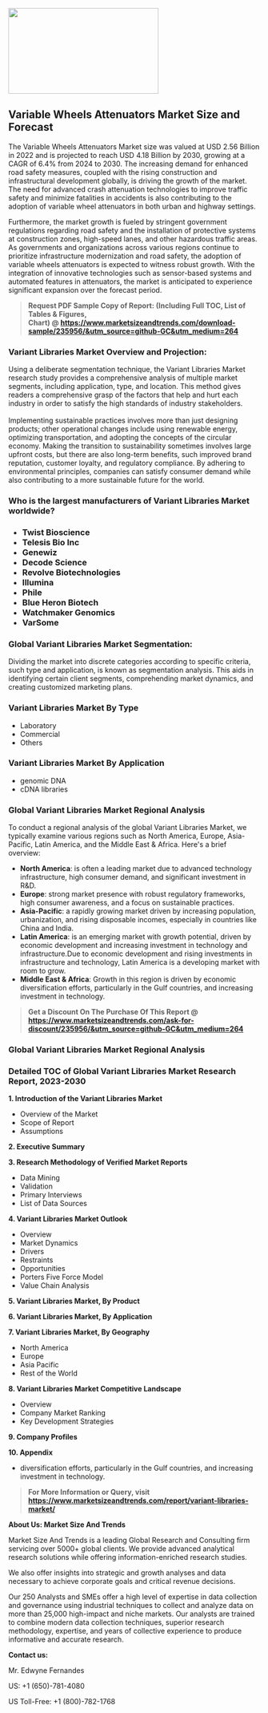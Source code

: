 <p><img class="alignnone size-medium wp-image-20088" src="https://ffe5etoiles.com/wp-content/uploads/2024/12/MST1-300x171.png" alt="" width="300" height="171" /></p><h2>Variable Wheels Attenuators Market Size and Forecast</h2><p>The Variable Wheels Attenuators Market size was valued at USD 2.56 Billion in 2022 and is projected to reach USD 4.18 Billion by 2030, growing at a CAGR of 6.4% from 2024 to 2030. The increasing demand for enhanced road safety measures, coupled with the rising construction and infrastructural development globally, is driving the growth of the market. The need for advanced crash attenuation technologies to improve traffic safety and minimize fatalities in accidents is also contributing to the adoption of variable wheel attenuators in both urban and highway settings.</p><p>Furthermore, the market growth is fueled by stringent government regulations regarding road safety and the installation of protective systems at construction zones, high-speed lanes, and other hazardous traffic areas. As governments and organizations across various regions continue to prioritize infrastructure modernization and road safety, the adoption of variable wheels attenuators is expected to witness robust growth. With the integration of innovative technologies such as sensor-based systems and automated features in attenuators, the market is anticipated to experience significant expansion over the forecast period.</p></p><blockquote id="" class=""><strong>Request PDF Sample Copy of Report: (Including Full TOC, List of Tables &amp; Figures, Chart)&nbsp;@&nbsp;<strong><a href="https://www.marketsizeandtrends.com/download-sample/235956/&utm_source=github-GC&utm_medium=264" target="_blank">https://www.marketsizeandtrends.com/download-sample/235956/&utm_source=github-GC&utm_medium=264</a></strong></strong></blockquote><h3 id="" class="">Variant Libraries Market&nbsp;Overview and Projection:</h3><p id="" class="">Using a deliberate segmentation technique, the Variant Libraries Market research study provides a comprehensive analysis of multiple market segments, including application, type, and location. This method gives readers a comprehensive grasp of the factors that help and hurt each industry in order to satisfy the high standards of industry stakeholders. <br /> <br />Implementing sustainable practices involves more than just designing products; other operational changes include using renewable energy, optimizing transportation, and adopting the concepts of the circular economy. Making the transition to sustainability sometimes involves large upfront costs, but there are also long-term benefits, such improved brand reputation, customer loyalty, and regulatory compliance. By adhering to environmental principles, companies can satisfy consumer demand while also contributing to a more sustainable future for the world.</p><h3 id="" class="">Who is the largest manufacturers of&nbsp;Variant Libraries Market worldwide?</h3><h3 class=""><p><ul><li>Twist Bioscience </li><li> Telesis Bio Inc </li><li> Genewiz </li><li> Decode Science </li><li> Revolve Biotechnologies </li><li> Illumina </li><li> Phile </li><li> Blue Heron Biotech </li><li> Watchmaker Genomics </li><li> VarSome</li></ul></p></h3><h3 id="" class="">Global&nbsp;Variant Libraries Market Segmentation:</h3><p id="" class="">Dividing the market into discrete categories according to specific criteria, such type and application, is known as segmentation analysis. This aids in identifying certain client segments, comprehending market dynamics, and creating customized marketing plans.</p><h3 id="" class="">Variant Libraries Market&nbsp;By Type</h3><p><p><ul><li>Laboratory</li><li> Commercial</li><li> Others</p></li></ul></p></p><h3 id="" class="">Variant Libraries Market&nbsp;By Application</h3><p class=""><p><ul><li>genomic DNA</li><li> cDNA libraries</li></ul></p></p><h3 id="" class="">Global Variant Libraries Market Regional Analysis</h3><p id="" class="">To conduct a regional analysis of the global Variant Libraries Market, we typically examine various regions such as North America, Europe, Asia-Pacific, Latin America, and the Middle East &amp; Africa. Here's a brief overview:</p><ul><li><strong>North America</strong>: is often a leading market due to advanced technology infrastructure, high consumer demand, and significant investment in R&amp;D.</li><li><strong>Europe</strong>: strong market presence with robust regulatory frameworks, high consumer awareness, and a focus on sustainable practices.</li><li><strong>Asia-Pacific</strong>: a rapidly growing market driven by increasing population, urbanization, and rising disposable incomes, especially in countries like China and India.</li><li><strong>Latin America</strong>: is an emerging market with growth potential, driven by economic development and increasing investment in technology and infrastructure.Due to economic development and rising investments in infrastructure and technology, Latin America is a developing market with room to grow.</li><li><strong>Middle East &amp; Africa</strong>: Growth in this region is driven by economic diversification efforts, particularly in the Gulf countries, and increasing investment in technology.</li></ul><blockquote id="" class=""><strong>Get a Discount On The Purchase Of This Report @ <strong><a href="https://www.marketsizeandtrends.com/ask-for-discount/235956/&utm_source=github-GC&utm_medium=264" target="_blank">https://www.marketsizeandtrends.com/ask-for-discount/235956/&utm_source=github-GC&utm_medium=264</a></strong></strong></blockquote><h3 id="" class="">Global Variant Libraries Market Regional Analysis</h3><h3 id="" class="">Detailed TOC of Global Variant Libraries Market Research Report, 2023-2030</h3><p id="" class=""><strong>1. Introduction of the Variant Libraries Market</strong></p><ul><li>Overview of the Market</li><li>Scope of Report</li><li>Assumptions</li></ul><p id="" class=""><strong>2. Executive Summary</strong></p><p id="" class=""><strong>3. Research Methodology of Verified Market Reports</strong></p><ul><li>Data Mining</li><li>Validation</li><li>Primary Interviews</li><li>List of Data Sources</li></ul><p id="" class=""><strong>4. Variant Libraries Market Outlook</strong></p><ul><li>Overview</li><li>Market Dynamics</li><li>Drivers</li><li>Restraints</li><li>Opportunities</li><li>Porters Five Force Model</li><li>Value Chain Analysis</li></ul><p id="" class=""><strong>5. Variant Libraries Market, By Product</strong></p><p id="" class=""><strong>6. Variant Libraries Market, By Application</strong></p><p id="" class=""><strong>7. Variant Libraries Market, By Geography</strong></p><ul><li>North America</li><li>Europe</li><li>Asia Pacific</li><li>Rest of the World</li></ul><p id="" class=""><strong>8. Variant Libraries Market Competitive Landscape</strong></p><ul><li>Overview</li><li>Company Market Ranking</li><li>Key Development Strategies</li></ul><p id="" class=""><strong>9. Company Profiles</strong></p><p id="" class=""><strong>10. Appendix</strong></p><ul><li>diversification efforts, particularly in the Gulf countries, and increasing investment in technology.</li></ul><blockquote id="" class=""><strong>For More Information or Query, visit <strong><strong><a href="https://www.marketsizeandtrends.com/report/variant-libraries-market/" target="_blank">https://www.marketsizeandtrends.com/report/variant-libraries-market/</a></strong></strong></strong></blockquote><p id="" class=""><strong>About Us: Market Size And Trends</strong></p><p id="" class="">Market Size And Trends is a leading Global Research and Consulting firm servicing over 5000+ global clients. We provide advanced analytical research solutions while offering information-enriched research studies.</p><p id="" class="">We also offer insights into strategic and growth analyses and data necessary to achieve corporate goals and critical revenue decisions.</p><p id="" class="">Our 250 Analysts and SMEs offer a high level of expertise in data collection and governance using industrial techniques to collect and analyze data on more than 25,000 high-impact and niche markets. Our analysts are trained to combine modern data collection techniques, superior research methodology, expertise, and years of collective experience to produce informative and accurate research.</p><p id="" class=""><strong>Contact us:</strong></p><p id="" class="">Mr. Edwyne Fernandes</p><p id="" class="">US: +1 (650)-781-4080</p><p id="" class="">US Toll-Free: +1 (800)-782-1768</p>
